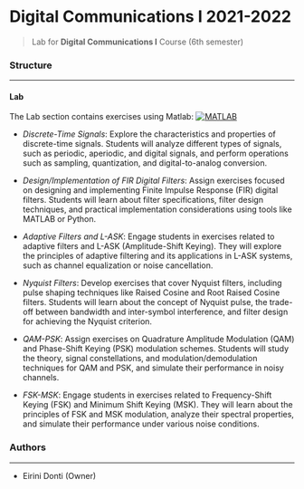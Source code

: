 # Digital Communications I 2021-2022
> Lab for **Digital Communications I** Course (6th semester)

### Structure
---
#### Lab

The Lab section contains exercises using Matlab: [![MATLAB](https://img.shields.io/badge/-MATLAB-%230076A8?logo=mathworks&logoColor=white)](https://www.mathworks.com/products/matlab.html)

- _Discrete-Time Signals_: Explore the characteristics and properties of discrete-time signals. Students will analyze different types of signals, such as periodic, aperiodic, and digital signals, and perform operations such as sampling, quantization, and digital-to-analog conversion.

- _Design/Implementation of FIR Digital Filters_: Assign exercises focused on designing and implementing Finite Impulse Response (FIR) digital filters. Students will learn about filter specifications, filter design techniques, and practical implementation considerations using tools like MATLAB or Python.

- _Adaptive Filters and L-ASK_: Engage students in exercises related to adaptive filters and L-ASK (Amplitude-Shift Keying). They will explore the principles of adaptive filtering and its applications in L-ASK systems, such as channel equalization or noise cancellation.

- _Nyquist Filters_: Develop exercises that cover Nyquist filters, including pulse shaping techniques like Raised Cosine and Root Raised Cosine filters. Students will learn about the concept of Nyquist pulse, the trade-off between bandwidth and inter-symbol interference, and filter design for achieving the Nyquist criterion.

- _QAM-PSK_: Assign exercises on Quadrature Amplitude Modulation (QAM) and Phase-Shift Keying (PSK) modulation schemes. Students will study the theory, signal constellations, and modulation/demodulation techniques for QAM and PSK, and simulate their performance in noisy channels.

- _FSK-MSK_: Engage students in exercises related to Frequency-Shift Keying (FSK) and Minimum Shift Keying (MSK). They will learn about the principles of FSK and MSK modulation, analyze their spectral properties, and simulate their performance under various noise conditions.

### Authors
---

- Eirini Donti (Owner)

<!-- ### License
--- -->

